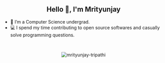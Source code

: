 <h2 align = "center">Hello 👋, I'm Mrityunjay</h2>

- 🏫 I’m a Computer Science undergrad.
- 💻 I spend my time contributing to open source softwares and casually solve programming questions.
</br>

<!--
#### My GitHub profile trophy:
[![trophy](https://github-profile-trophy.vercel.app/?username=mrityunjay-tripathi)](https://github.com/ryo-ma/github-profile-trophy)
-->
<p align="center"> 
<img src=https://github-readme-stats.vercel.app/api?username=mrityunjay-tripathi&show_icons=true&hide_rank=true alt=mrityunjay-tripathi /> 
</p>
<!--
<p align=left> <img src=https://komarev.com/ghpvc/?username=mrityunjay-tripathi alt=mrityunjay-tripathi /> </p>
[![Top Langs](https://github-readme-stats.vercel.app/api/top-langs/?username=mrityunjay-tripathi&layout=compact)](https://github.com/mrityunjay-tripathi/)
-->
